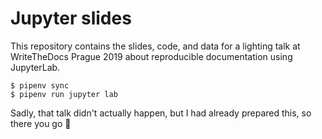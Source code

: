 # Jupyter slides

This repository contains the slides, code, and data for a lighting talk
at WriteTheDocs Prague 2019 about reproducible documentation using
JupyterLab.

```
$ pipenv sync
$ pipenv run jupyter lab
```

Sadly, that talk didn't actually happen, but I had already prepared
this, so there you go 🙂
